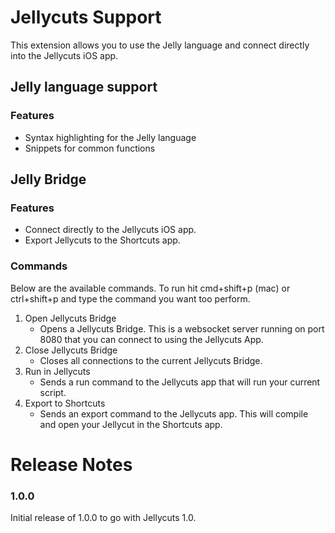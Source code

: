 # Jellycuts Support
This extension allows you to use the Jelly language and connect directly into the Jellycuts iOS app.


## Jelly language support
### Features
- Syntax highlighting for the Jelly language
- Snippets for common functions

## Jelly Bridge
### Features
- Connect directly to the Jellycuts iOS app.
- Export Jellycuts to the Shortcuts app.
### Commands
Below are the available commands. To run hit cmd+shift+p (mac) or ctrl+shift+p and type the command you want too perform.
1. Open Jellycuts Bridge
    - Opens a Jellycuts Bridge. This is a websocket server running on port 8080 that you can connect to using the Jellycuts App.
2. Close Jellycuts Bridge
    - Closes all connections to the current Jellycuts Bridge.
3. Run in Jellycuts
    - Sends a run command to the Jellycuts app that will run your current script.
4. Export to Shortcuts
    - Sends an export command to the Jellycuts app. This will compile and open your Jellycut in the Shortcuts app.

# Release Notes
### 1.0.0
Initial release of 1.0.0 to go with Jellycuts 1.0.
